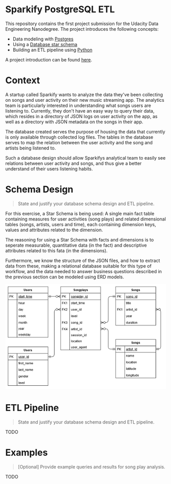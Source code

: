 # Sparkify PostgreSQL ETL

This repository contains the first project submission for the Udacity Data Engineering Nanodegree. The project introduces the following concepts:
* Data modeling with [Postgres](https://www.postgresql.org/)
* Using a [Database star schema](https://en.wikipedia.org/wiki/Star_schema)
* Building an ETL pipeline using [Python](https://www.python.org/)

A project introduction can be found [here](./INTRODUCTION.md).


# Context 

A startup called Sparkify wants to analyze the data they've been collecting on songs and user activity on their new music streaming app. The analytics team is particularly interested in understanding what songs users are listening to. Currently, they don't have an easy way to query their data, which resides in a directory of JSON logs on user activity on the app, as well as a directory with JSON metadata on the songs in their app.

The database created serves the purpose of housing the data that currently is only available through collected log files. The tables in the database serves to map the relation between the user activity and the song and artists being listened to.

Such a database design should allow Sparkifys analytical team to easily see relations between user activity and songs, and thus give a better understand of their users listening habits. 


# Schema Design

> State and justify your database schema design and ETL pipeline.

For this exercise, a Star Schema is being used: A single main fact table containing measures for user activities (song plays) and related dimensional tables (songs, artists, users and time), each containing dimension keys, values and attributes related to the dimension.

The reasoning for using a Star Schema with facts and dimensions is to seperate measurable, quantitative data (in the fact) and descriptive attributes related to this fata (in the dimensions). 

Furthermore, we know the structure of the JSON files, and how to extract data from these, making a relational database suitable for this type of workflow, and the data needed to answer business questions described in the previous section can be modeled using ERD models. 

![Image](./assets/data-modeling-1-postgres.png)


# ETL Pipeline

> State and justify your database schema design and ETL pipeline.

TODO


# Examples

> [Optional] Provide example queries and results for song play analysis.

TODO

